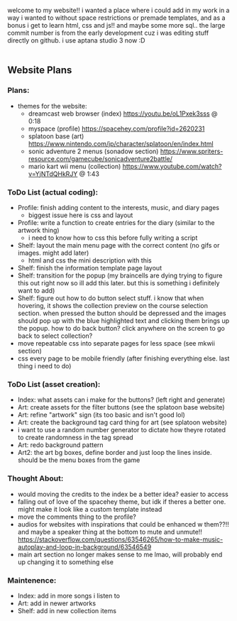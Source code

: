 welcome to my website!! i wanted a place where i could add in my work in a way i wanted to without space restrictions or premade templates, and as a bonus i get to learn html, css and js!! and maybe some more sql..
the large commit number is from the early development cuz i was editing stuff directly on github. i use aptana studio 3 now :D
<br /><br />
## Website Plans
### Plans:
- themes for the website:
  - dreamcast web browser (index) https://youtu.be/oL1Pxek3sss @ 0:18
  - myspace (profile) https://spacehey.com/profile?id=2620231
  - splatoon base (art) https://www.nintendo.com/jp/character/splatoon/en/index.html
  - sonic adventure 2 menus (sonadow section) https://www.spriters-resource.com/gamecube/sonicadventure2battle/
  - mario kart wii menu (collection) https://www.youtube.com/watch?v=YjNTdQHkRJY @ 1:43

### ToDo List (actual coding):
- Profile: finish adding content to the interests, music, and diary pages
  - biggest issue here is css and layout
- Profile: write a function to create entries for the diary (similar to the artwork thing)
  - i need to know how to css this before fully writing a script
- Shelf: layout the main menu page with the correct content (no gifs or images. might add later)
  - html and css the mini description with this
- Shelf: finish the information template page layout
- Shelf: transition for the popup (my braincells are dying trying to figure this out right now so ill add this later. but this is something i definitely want to add)
- Shelf: figure out how to do button select stuff. i know that when hovering, it shows the collection preview on the course selection section. when pressed the button should be depressed and the images should pop up with the blue highlighted text and clicking them brings up the popup. how to do back button? click anywhere on the screen to go back to select collection?
- move repeatable css into separate pages for less space (see mkwii section)
- css every page to be mobile friendly (after finishing everything else. last thing i need to do)

### ToDo List (asset creation):
- Index: what assets can i make for the buttons? (left right and generate)
- Art: create assets for the filter buttons (see the splatoon base website)
- Art: refine "artwork" sign (its too basic and isn't good lol)
- Art: create the background tag card thing for art (see splatoon website)
 - i want to use a random number generator to dictate how theyre rotated to create randomness in the tag spread
- Art: redo background pattern
- Art2: the art bg boxes, define border and just loop the lines inside. should be the menu boxes from the game

### Thought About:
- would moving the credits to the index be a better idea? easier to access
- falling out of love of the spacehey theme, but idk if theres a better one. might make it look like a custom template instead
- move the comments thing to the profile?
- audios for websites with inspirations that could be enhanced w them??!! and maybe a speaker thing at the bottom to mute and unmute!! https://stackoverflow.com/questions/63546265/how-to-make-music-autoplay-and-loop-in-background/63546549
- main art section no longer makes sense to me lmao, will probably end up changing it to something else

### Maintenence:
- Index: add in more songs i listen to
- Art: add in newer artworks
- Shelf: add in new collection items
